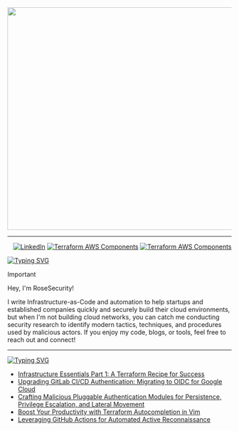 <div id="header" align="center">
  <img src="https://github.com/RoseSecurity/RoseSecurity/assets/72598486/872a388b-cd43-48b3-9cd3-63ef492c2f66" width="1000" height="500"/>
</div>

---

<p align="right">
  <a href="https://www.linkedin.com/in/rosesecurity" title="LinkedIn"><img src="https://img.shields.io/badge/LinkedIn-blue.svg?style=for-the-badge" alt="LinkedIn"></a>
  <a href="https://github.com/cloudposse/terraform-aws-components" title="Terraform AWS Components"><img src="https://img.shields.io/badge/Terraform_AWS_Components-5C4EE6.svg?style=for-the-badge" alt="Terraform AWS Components"></a>
  <a href="https://rosesecurity.dev/" title="Development Blog"><img
src="https://img.shields.io/badge/Development_Blog-1d1d1d.svg?style=for-the-badge" alt="Terraform AWS Components"></a>
</p>


[![Typing SVG](https://readme-typing-svg.demolab.com?font=IBM+Plex+Mono&weight=500&size=30&duration=6000&pause=1000&color=F7F7F7&width=435&lines=About+Me%3A)](https://git.io/typing-svg)

> [!IMPORTANT]
> Hey, I'm RoseSecurity!
>
> I write Infrastructure-as-Code and automation to help startups and established companies quickly and securely build their cloud environments, but when I'm not building cloud networks, you can catch me conducting security research to identify modern tactics, techniques, and procedures used by malicious actors. If you enjoy my code, blogs, or tools, feel free to reach out and connect!

---

[![Typing SVG](https://readme-typing-svg.demolab.com?font=IBM+Plex+Mono&weight=500&size=30&duration=6000&pause=1000&color=F7F7F7&width=435&lines=Security+Blog%3A)](https://git.io/typing-svg)

<!-- BLOG-POST-LIST:START -->
- [Infrastructure Essentials Part 1: A Terraform Recipe for Success](https://dev.to/rosesecurity/infrastructure-essentials-part-1-a-terraform-recipe-for-success-1d8g)
- [Upgrading GitLab CI/CD Authentication: Migrating to OIDC for Google Cloud](https://dev.to/rosesecurity/upgrading-gitlab-cicd-authentication-migrating-to-oidc-for-google-cloud-3kd5)
- [Crafting Malicious Pluggable Authentication Modules for Persistence, Privilege Escalation, and Lateral Movement](https://dev.to/rosesecurity/crafting-malicious-pluggable-authentication-modules-for-persistence-privilege-escalation-and-lateral-movement-183i)
- [Boost Your Productivity with Terraform Autocompletion in Vim](https://dev.to/rosesecurity/boost-your-productivity-with-terraform-autocompletion-in-vim-4lik)
- [Leveraging GitHub Actions for Automated Active Reconnaissance](https://dev.to/rosesecurity/leveraging-github-actions-for-automated-active-reconnaissance-ffk)
<!-- BLOG-POST-LIST:END -->
